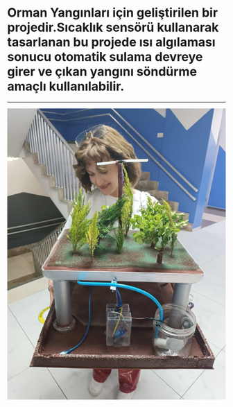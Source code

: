 
<h1>Orman Yangınları için geliştirilen bir projedir.Sıcaklık sensörü kullanarak tasarlanan bu projede ısı algılaması sonucu otomatik sulama devreye girer ve çıkan yangını söndürme amaçlı kullanılabilir.</h1>
<hr></hr>

![](sulama.jpeg)